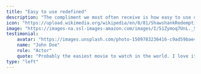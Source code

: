 ```yaml
---
title: "Easy to use redefined"
description: "The compliment we most often receive is how easy to use our solution is. You are up an running in 3 simple steps: register your player, upload content, display it."
icon: "https://upload.wikimedia.org/wikipedia/en/8/81/ShawshankRedemptionMoviePoster.jpg"
image: "https://images-na.ssl-images-amazon.com/images/I/51Zymoq7UnL._SX466_.jpg"
testimonial:
    avatar: "https://images.unsplash.com/photo-1509783236416-c9ad59bae472?ixlib=rb-=eyJhcHBfaWQiOjEyMDd9&auto=format&fit=facearea&facepad=8&w=1024&h=1024&q=80"
    name: "John Doe"
    role: "Actor"
    quote: "Probably the easiest movie to watch in the world. I love it."
type: "left"
---
```

